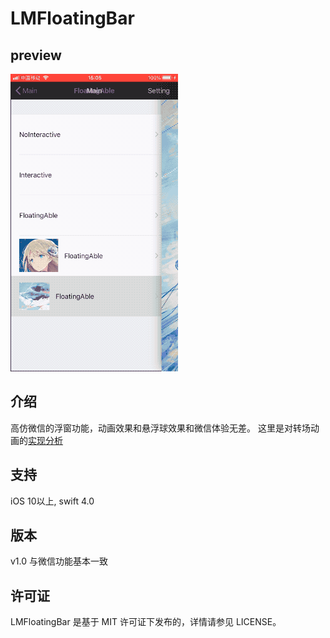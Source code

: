 # LMFloatingBar

## preview
![Screen shot](Doc/preview.gif)

## 介绍
  高仿微信的浮窗功能，动画效果和悬浮球效果和微信体验无差。
  这里是对转场动画的[实现分析](https://www.jianshu.com/u/934b5c25703e)
  
## 支持
 iOS 10以上, swift 4.0
 
## 版本
v1.0 与微信功能基本一致 

## 许可证

LMFloatingBar 是基于 MIT 许可证下发布的，详情请参见 LICENSE。

